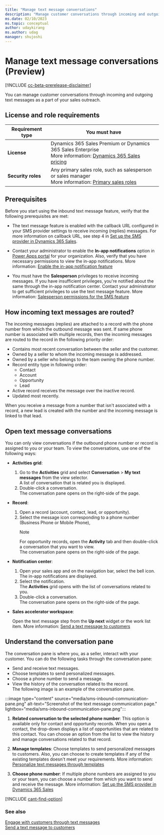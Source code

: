 ```yaml
---
title: "Manage text message conversations"
description: "Manage customer conversations through incoming and outgoing text messages for your sales outreach."
ms.date: 02/10/2023
ms.topic: conceptual
author: udaykirang
ms.author: udag
manager: shujoshi
---
```


# Manage text message conversations (Preview)

[!INCLUDE [cc-beta-prerelease-disclaimer](../includes/cc-beta-prerelease-disclaimer.md)]

You can manage customer conversations through incoming and outgoing text messages as a part of your sales outreach.   

## License and role requirements
| Requirement type | You must have |
|-----------------------|---------|
| **License** | Dynamics 365 Sales Premium or Dynamics 365 Sales Enterprise<br>More information: [Dynamics 365 Sales pricing](https://dynamics.microsoft.com/sales/pricing/) |
| **Security roles** | Any primary sales role, such as salesperson or sales manager<br>More information: [Primary sales roles](security-roles-for-sales.md#primary-sales-roles) |

## Prerequisites

Before you start using the inbound text message feature, verify that the following prerequisites are met:

- The text message feature is enabled with the callback URL configured in your SMS provider settings to receive incoming (replies) messages. For more information on callback URL, see step 4 in [Set up the SMS provider in Dynamics 365 Sales](configure-sms-provider.md#set-up-the-sms-provider-in-dynamics-365-sales).

- Contact your administrator to enable the **In-app notifications** option in [Power Apps portal](https://make.powerapps.com/) for your organization. Also, verify that you have necessary permissions to view the in-app notifications. More information: [Enable the in-app notification feature](/power-apps/developer/model-driven-apps/clientapi/send-in-app-notifications?tabs=clientapi#enable-the-in-app-notification-feature)      

- You must have the **Salesperson** privileges to receive incoming messages. If you have insufficient privileges, you're notified about the same through the in-app notification center. Contact your administrator to get sufficient privileges to use the text message feature. More information: [Salesperson permissions for the SMS feature](sms-intro.md#salesperson-roles-sms-feature) 

## How incoming text messages are routed?

The incoming messages (replies) are attached to a record with the phone number from which the outbound message was sent. If same phone number is associated with multiple records, then the incoming messages are routed to the record in the following priority order: 

-	Contains most recent conversation between the seller and the customer.
-	Owned by a seller to whom the incoming message is addressed.
-	Owned by a seller who belongs to the team owning the phone number.
-	Record entity type in following order: 
    -	Contact
    -	Account
    -	Opportunity
    -	Lead
-	Active record receives the message over the inactive record.
-	Updated most recently.

When you receive a message from a number that isn't associated with a record, a new lead is created with the number and the incoming message is linked to that lead.

## Open text message conversations

You can only view conversations if the outbound phone number or record is assigned to you or your team. To view the conversations, use one of the following ways:

- **Activities grid**: 
    
    1. Go to the **Activities** grid and select **Conversation** > **My text messages** from the view selector.       
        A list of conversation that is related you is displayed.        
    1. Double-click a conversation.   
        The conversation pane opens on the right-side of the page.  
        
- **Record**: 
    
    1. Open a record (account, contact, lead, or opportunity).        
    1.  Select the message icon corresponding to a phone number (Business Phone or Mobile Phone),          
        >[!NOTE]
        >For opportunity records, open the **Activity** tab and then double-click a conversation that you want to view.           
        The conversation pane opens on the right-side of the page.
        
- **Notification center**: 

    1. Open your sales app and on the navigation bar, select the bell icon.           
        The in-app notifications are displayed.                
    1. Select the notification.            
        The **Activities** grid opens with the list of conversations related to you.       
    1. Double-click a conversation.    
        The conversation pane opens on the right-side of the page.

- **Sales accelerator workspace**:

    Open the text message step from the **Up next** widget or the work list item. More information: [Send a text message to customers](connect-with-customers.md#send-a-text-message-to-customers)  
    
## Understand the conversation pane

The conversation pane is where you, as a seller, interact with your customer. You can do the following tasks through the conversation pane:

- Send and receive text messages.   
- Choose templates to send personalized messages.    
- Choose a phone number to send a message.   
- View the history of the conversation related to the record.   
The following image is an example of the conversation pane.

:::image type="content" source="media/sms-inbound-communication-pane.png" alt-text="Screenshot of the text message communication page." lightbox="media/sms-inbound-communication-pane.png":::

1. **Related conversation to the selected phone number**: This option is available only for contact and opportunity records. When you open a contact, the drop-down displays a list of opportunities that are related to this contact. You can choose an option from the list to view the history and manage conversations related to that record.   

2. **Manage templates**: Choose templates to send personalized messages to customers. Also, you can choose to create templates if any of the existing templates doesn't meet your requirements. More information: [Personalize text messages through templates](create-text-message-templates.md)  

3. **Choose phone number**: If multiple phone numbers are assigned to you or your team, you can choose a number from which you want to send and receive the message. More information: [Set up the SMS provider in Dynamics 365 Sales](configure-sms-provider.md#set-up-the-sms-provider-in-dynamics-365-sales) 

[!INCLUDE [cant-find-option](../includes/cant-find-option.md)]

### See also

[Engage with customers through text messages](sms-intro.md)   
[Send a text message to customers](connect-with-customers.md#send-a-text-message-to-customers)    

